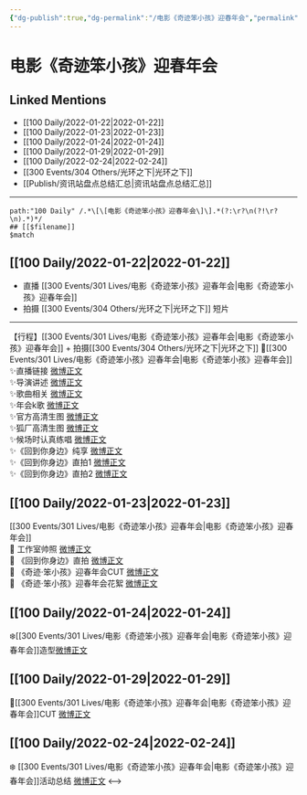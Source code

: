 ```yaml
---
{"dg-publish":true,"dg-permalink":"/电影《奇迹笨小孩》迎春年会","permalink":"/电影《奇迹笨小孩》迎春年会/","created":"2022-12-22T15:37:07.000+08:00","updated":"2023-04-10T16:27:20.505+08:00"}
---
```


# 电影《奇迹笨小孩》迎春年会

## Linked Mentions
- [[100 Daily/2022-01-22\|2022-01-22]]
- [[100 Daily/2022-01-23\|2022-01-23]]
- [[100 Daily/2022-01-24\|2022-01-24]]
- [[100 Daily/2022-01-29\|2022-01-29]]
- [[100 Daily/2022-02-24\|2022-02-24]]
- [[300 Events/304 Others/光环之下\|光环之下]]
- [[Publish/资讯站盘点总结汇总\|资讯站盘点总结汇总]]


---

```expander
path:"100 Daily" /.*\[\[电影《奇迹笨小孩》迎春年会\]\].*(?:\r?\n(?!\r?\n).*)*/
## [[$filename]]
$match
```
## [[100 Daily/2022-01-22\|2022-01-22]]
  - 直播 [[300 Events/301 Lives/电影《奇迹笨小孩》迎春年会\|电影《奇迹笨小孩》迎春年会]]
  - 拍摄 [[300 Events/304 Others/光环之下\|光环之下]] 短片
---
【行程】[[300 Events/301 Lives/电影《奇迹笨小孩》迎春年会\|电影《奇迹笨小孩》迎春年会]] + 拍摄[[300 Events/304 Others/光环之下\|光环之下]]
🌟[[300 Events/301 Lives/电影《奇迹笨小孩》迎春年会\|电影《奇迹笨小孩》迎春年会]]  
✨直播链接 [微博正文](https://m.weibo.cn/6466290670/4728544565924818)  
✨导演讲述 [微博正文](https://m.weibo.cn/6466290670/4728548071839171)  
✨歌曲相关 [微博正文](https://m.weibo.cn/6466290670/4728566971371394)  
✨年会k歌 [微博正文](https://m.weibo.cn/6466290670/4728552916520593)  
✨官方高清生图 [微博正文](https://m.weibo.cn/6466290670/4728551675532042)  
✨狐厂高清生图 [微博正文](https://m.weibo.cn/6466290670/4728552954795610)  
✨候场时认真练唱 [微博正文](https://m.weibo.cn/6466290670/4728544213603773)  
✨《回到你身边》纯享 [微博正文](https://m.weibo.cn/6466290670/4728547387903776)  
✨《回到你身边》直拍1 [微博正文](https://m.weibo.cn/6466290670/4728547607056931)  
✨《回到你身边》直拍2 [微博正文](https://m.weibo.cn/6466290670/4728552019466616)
## [[100 Daily/2022-01-23\|2022-01-23]]
[[300 Events/301 Lives/电影《奇迹笨小孩》迎春年会\|电影《奇迹笨小孩》迎春年会]]  
💫 工作室帅照 [微博正文](https://m.weibo.cn/6466290670/4728783019973133)  
💫 《回到你身边》直拍 [微博正文](https://m.weibo.cn/6466290670/4728772152001392)  
💫 《奇迹·笨小孩》迎春年会CUT [微博正文](https://m.weibo.cn/6466290670/4728937311374652)  
💫 《奇迹·笨小孩》迎春年会花絮 [微博正文](https://m.weibo.cn/6466290670/4728771406729272)
## [[100 Daily/2022-01-24\|2022-01-24]]
❄️[[300 Events/301 Lives/电影《奇迹笨小孩》迎春年会\|电影《奇迹笨小孩》迎春年会]]造型[微博正文](https://m.weibo.cn/6466290670/4729084166801048)
## [[100 Daily/2022-01-29\|2022-01-29]]
🌟[[300 Events/301 Lives/电影《奇迹笨小孩》迎春年会\|电影《奇迹笨小孩》迎春年会]]CUT [微博正文](https://m.weibo.cn/6466290670/4731108148645181)
## [[100 Daily/2022-02-24\|2022-02-24]]
❄️ [[300 Events/301 Lives/电影《奇迹笨小孩》迎春年会\|电影《奇迹笨小孩》迎春年会]]活动总结 [微博正文](https://m.weibo.cn/6466290670/4740334728250439)
<-->